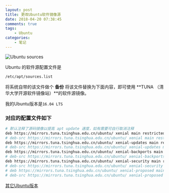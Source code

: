 ```yaml
---
layout: post
title: 更改Ubuntu软件镜像源
date: 2018-04-20 07:38:45
comments: true
tags:
    - Ubuntu
categories:
    - 笔记
---
```


![Ubuntu sources](https://s1.ax1x.com/2018/10/12/iNFfVf.png)

Ubuntu 的软件源配置文件是 

<!-- more -->

```bash
/etc/apt/sources.list
```

将系统自带的该文件做个 **备份** 将该文件替换为下面内容，即可使用 **TUNA （清华大学开源软件镜像站）**的软件源镜像。

我的Ubuntu版本是`16.04 LTS`

### 对应的配置文件如下
```bash
# 默认注释了源码镜像以提高 apt update 速度，如有需要可自行取消注释
deb https://mirrors.tuna.tsinghua.edu.cn/ubuntu/ xenial main restricted universe multiverse
# deb-src https://mirrors.tuna.tsinghua.edu.cn/ubuntu/ xenial main restricted universe multiverse
deb https://mirrors.tuna.tsinghua.edu.cn/ubuntu/ xenial-updates main restricted universe multiverse
# deb-src https://mirrors.tuna.tsinghua.edu.cn/ubuntu/ xenial-updates main restricted universe multiverse
deb https://mirrors.tuna.tsinghua.edu.cn/ubuntu/ xenial-backports main restricted universe multiverse
# deb-src https://mirrors.tuna.tsinghua.edu.cn/ubuntu/ xenial-backports main restricted universe multiverse
deb https://mirrors.tuna.tsinghua.edu.cn/ubuntu/ xenial-security main restricted universe multiverse
# deb-src https://mirrors.tuna.tsinghua.edu.cn/ubuntu/ xenial-security main restricted universe multiverse# 预发布软件源，不建议启用
# deb https://mirrors.tuna.tsinghua.edu.cn/ubuntu/ xenial-proposed main restricted universe multiverse
# deb-src https://mirrors.tuna.tsinghua.edu.cn/ubuntu/ xenial-proposed main restricted universe multiverse
```

[其它Ubuntu版本](https://mirrors.tuna.tsinghua.edu.cn/help/ubuntu/)

